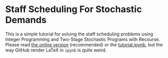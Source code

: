 # Staff Scheduling For Stochastic Demands
This is a simple tutorial for solving the staff scheduling problems using Integer Programming and 
Two-Stage Stochastic Programs with Recourse. Please read [the online version](https://s3131212.github.io/Staff-Scheduling-For-Stochastic-Demands/) (recommended) or the [tutorial.ipynb](https://github.com/s3131212/Staff-Scheduling-For-Stochastic-Demands/blob/main/tutorial.ipynb), but the way GitHub render LaTeX in `ipynb` is quite weird.